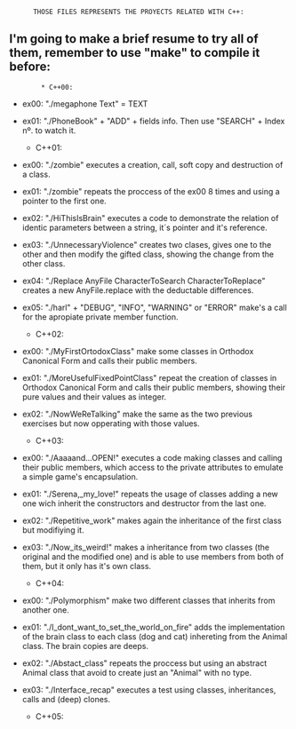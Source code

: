          THOSE FILES REPRESENTS THE PROYECTS RELATED WITH C++:

I'm going to make a brief resume to try all of them, remember to use "make" to compile it before:
-


            * C++00:

- ex00: "./megaphone Text" = TEXT
- ex01: "./PhoneBook" + "ADD" + fields info. Then use "SEARCH" + Index nº. to watch it.

  * C++01:

 - ex00: "./zombie" executes a creation, call, soft copy and destruction of a class.
 - ex01: "./zombie" repeats the proccess of the ex00 8 times and using a pointer to the first one.
 - ex02: "./HiThisIsBrain" executes a code to demonstrate the relation of identic parameters between a string, it´s pointer and it's reference.
 - ex03: "./UnnecessaryViolence" creates two clases, gives one to the other and then modify the gifted class, showing the change from the other class.
 - ex04: "./Replace AnyFile CharacterToSearch CharacterToReplace" creates a new AnyFile.replace with the deductable differences.
 - ex05: "./harl" + "DEBUG", "INFO", "WARNING" or "ERROR" make's a call for the apropiate private member function.

   * C++02:
  
- ex00: "./MyFirstOrtodoxClass" make some classes in Orthodox Canonical Form and calls their public members.
- ex01: "./MoreUsefulFixedPointClass" repeat the creation of classes in Orthodox Canonical Form and calls their public members, showing their pure values and their values as integer.
- ex02: "./NowWeReTalking" make the same as the two previous exercises but now opperating with those values.

   * C++03:

- ex00: "./Aaaaand...OPEN\!" executes a code making classes and calling their public members, which access to the private attributes to emulate a simple game's encapsulation.
- ex01: "./Serena,_my_love\!" repeats the usage of classes adding a new one wich inherit the constructors and destructor from the last one.
- ex02: "./Repetitive_work" makes again the inheritance of the first class but modifiying it.
- ex03: "./Now_its_weird\!" makes a inheritance from two classes (the original and the modified one) and is able to use members from both of them, but it only has it's own class.

  * C++04:
 
- ex00: "./Polymorphism" make two different classes that inherits from another one.
- ex01: "./I_dont_want_to_set_the_world_on_fire" adds the implementation of the brain class to each class (dog and cat) inhereting from the Animal class. The brain copies are deeps.
- ex02: "./Abstact_class" repeats the proccess but using an abstract Animal class that avoid to create just an "Animal" with no type.
- ex03: "./Interface_recap" executes a test using classes, inheritances, calls and (deep) clones.

  * C++05:
 
  
   
